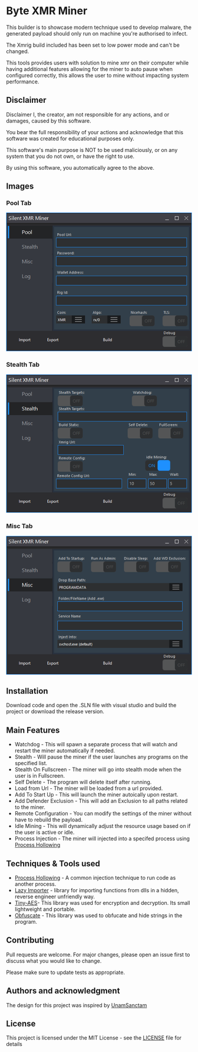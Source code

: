 # Byte XMR Miner

This builder is to showcase modern technique used to develop malware, the generated payload should only run on machine you're authorised to infect. 

The Xmrig build included has been set to low power mode and can't be changed.

This tools provides users with solution to mine xmr on their computer while having additional features allowing for the miner to auto pause when configured correctly, this allows the user to mine without impacting system performance.

## Disclaimer
Disclaimer
I, the creator, am not responsible for any actions, and or damages, caused by this software.

You bear the full responsibility of your actions and acknowledge that this software was created for educational purposes only.

This software's main purpose is NOT to be used maliciously, or on any system that you do not own, or have the right to use.

By using this software, you automatically agree to the above.

## Images

### Pool Tab
![Pool Tab](/Images/PoolTab.png?raw=true "PoolTabScreen")

### Stealth Tab
![Stealth Tab](/Images/StealthTab.png?raw=true "StealthTabScreen")

### Misc Tab
![Misc Tab](/Images/MiscTab.png?raw=true "MiscTabScreen")


## Installation

Download code and open the .SLN file with visual studio and build the project or download the release version.


## Main Features

- Watchdog - This will spawn a separate process that will watch and restart the miner automatically if needed.
- Stealth - Will pause the miner if the user launches any programs on the specified list.
- Stealth On Fullscreen - The miner will go into stealth mode when the user is in Fullscreen.
- Self Delete - The program will delete itself after running.
- Load from Url - The miner will be loaded from a url provided.
- Add To Start Up - This will launch the miner autoically upon restart.
- Add Defender Exclusion - This will add an Exclusion to all paths related to the miner.
- Remote Configuration - You can modify the settings of the miner without have to rebuild the payload.
- Idle Mining - This will dynamically adjust the resource usage based on if the user is active or idle.
- Process Injection - The miner will injected into a specifed process using [Process Hollowing](https://hshrzd.wordpress.com/2025/01/27/process-hollowing-on-windows-11-24h2/)
 
 ## Techniques & Tools used
 - [Process Hollowing](https://hshrzd.wordpress.com/2025/01/27/process-hollowing-on-windows-11-24h2/) -  A common injection technique to run code as another process.
 - [Lazy Importer](https://github.com/JustasMasiulis/lazy_importer) - library for importing functions from dlls in a hidden, reverse engineer unfriendly way.
 - [Tiny-AES](https://github.com/kokke/tiny-AES-c)- This library was used for encryption and decryption. Its small lightweight and portable.
 - [Obfuscate](https://github.com/adamyaxley/Obfuscate) - This library was used to obfucate and hide strings in the program.

## Contributing

Pull requests are welcome. For major changes, please open an issue first
to discuss what you would like to change.

Please make sure to update tests as appropriate.

## Authors and acknowledgment
The design for this project was inspired by [UnamSanctam](https://github.com/UnamSanctam)

## License
This project is licensed under the MIT License - see the [LICENSE](/LICENSE) file for details
